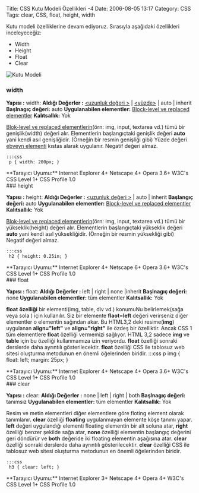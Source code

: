 Title: CSS Kutu Modeli Özellikleri -4
Date: 2006-08-05 13:17
Category: CSS
Tags: clear, CSS, float, height, width

Kutu modeli özelliklerine devam ediyoruz. Sırasıyla aşağıdaki
özellikleri inceleyeceğiz: <!--more-->

-   Width
-   Height
-   Float
-   Clear

![Kutu Modeli][]

### width<a name="01"></a>

**Yapısı :** width: <deger> **Aldığı Değerler :** [<uzunluk değeri >][] | [<yüzde>][<uzunluk değeri >] | auto | inherit **Başlnagıç
değeri:** auto **Uygulanabilen elementler:** [Block-level ve replaced elementler][] **Kalıtsallık:** Yok

[Blok-level ve replaced elementlerin][Block-level ve replaced elementler](örn: img, input, textarea vd.) tümü bir genişlik(width)
değeri alır. Elementlerin başlangıçtaki genişlik değeri **auto** yani
kendi asıl genişliğidir. (Örneğin bir resmin genişliği gibi) Yüzde
değeri [ebveyn elementi][] kıstas alarak uygulanır. Negatif değeri
almaz.

	:::css
	 p { width: 200px; } 

<div class="tarayiciuyum">
**Tarayıcı Uyumu:** Internet Explorer 4+ Netscape 4+ Opera 3.6+ W3C's
CSS Level 1+ CSS Profile 1.0

</div>
### height <a name="02"></a>

**Yapısı :** height: <deger> **Aldığı Değerler :** [<uzunluk değeri >][] | auto | inherit **Başlangıç değeri:** auto **Uygulanabilen
elementler:** [Block-level ve replaced elementler][] **Kalıtsallık:**
Yok

[Blok-level ve replaced elementlerin][Block-level ve replaced elementler](örn: img, input, textarea vd.) tümü bir yükseklik(height)
değeri alır. Elementlerin başlangıçtaki yükseklik değeri **auto** yani
kendi asıl yüksekliğidir. (Örneğin bir resmin yüksekliği gibi) Negatif
değeri almaz.

	:::css
	 h2 { height: 0.25in; } 

<div class="tarayiciuyum">
**Tarayıcı Uyumu:** Internet Explorer 4+ Netscape 6+ Opera 3.6+ W3C's
CSS Level 1+ CSS Profile 1.0

</div>
### float<a name="03"></a>

**Yapısı :** float: <deger> **Aldığı Değerler :** left | right | none
|inherit **Başlnagıç değeri:** none **Uygulanabilen elementler:** tüm
elementler **Kalıtsallık:** Yok

**float** **özelliği** bir elementi(img, table, div vd.) konumuNu
belirlemek(sağa veya sola ) için kullanılır. Siz bir elemente
**flaot=left** değeri verirseniz diğer elementler o elementin sağından
akar. Bu HTML3,2 deki resime(**img**) uygulanan **align="left"** ve
**align="right"** ile özdeş bir özelliktir. Ancak CSS 1 tüm elementlere
**float** özelliği vermemizi sağlıyor. HTML 3,2 sadece **img** ve
**table** için bu özelliği kullanmamıza izin veriyordu. **float**
özelliği sonraki derslerde daha ayrıntılı gösterilecektir. **float**
özelliği CSS ile tablosuz web sitesi oluşturma metodunun en önemli
öğelerinden biridir. 	:::css
	 p img { float: left;
margin: 25px; } 

<div class="tarayiciuyum">
**Tarayıcı Uyumu:** Internet Explorer 4+ Netscape 4+ Opera 3.6+ W3C's
CSS Level 1+ CSS Profile 1.0

</div>
### clear<a name="04"></a>

**Yapısı :** clear: <deger> **Aldığı Değerler :** none | left | right
| both **Başlnagıç değeri:** tanımsız **Uygulanabilen elementler:** tüm
elementler **Kalıtsallık:** Yok

Resim ve metin elementleri diğer elementlere göre floting element olarak
tanımlanır. **clear** özelliği **floating** uygulanmayan elemente köşe
tanımı yapar. **left** değeri uygulandığı elementi floating elementin
bir alt soluna atar, **right** özelliği benzer şekilde sağa atar,
**none** özelliği elementin başlangıç değerini geri döndürür ve **both**
değeride iki floating elementin aşağısına atar. **clear** özelliği
sonraki derslerde daha ayrıntılı gösterilecektir. **clear** özelliği CSS
ile tablosuz web sitesi oluşturma metodunun en önemli öğelerinden
biridir.

	:::css
	 h3 { clear: left; } 

<div class="tarayiciuyum">
**Tarayıcı Uyumu:** Internet Explorer 3+ Netscape 4+ Opera 4+ W3C's CSS
Level 1+ CSS Profile 1.0

</div>
</p>

  [Kutu Modeli]: http://fatihhayrioglu.com/images/basit_boxmodel.gif
  [<uzunluk değeri >]: http://www.fatihhayrioglu.com/?p=95
  [Block-level ve replaced elementler]: http://www.fatihhayrioglu.com/?p=13
  [ebveyn elementi]: http://www.fatihhayrioglu.com/?p=62
